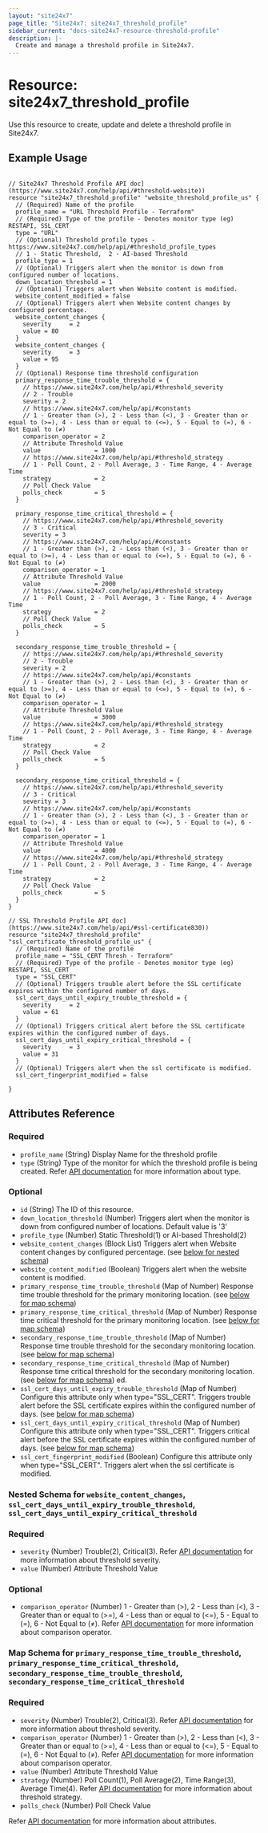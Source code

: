 ```yaml
---
layout: "site24x7"
page_title: "Site24x7: site24x7_threshold_profile"
sidebar_current: "docs-site24x7-resource-threshold-profile"
description: |-
  Create and manage a threshold profile in Site24x7.
---
```


# Resource: site24x7\_threshold\_profile

Use this resource to create, update and delete a threshold profile in Site24x7.

## Example Usage

```hcl

// Site24x7 Threshold Profile API doc](https://www.site24x7.com/help/api/#threshold-website))
resource "site24x7_threshold_profile" "website_threshold_profile_us" {
  // (Required) Name of the profile
  profile_name = "URL Threshold Profile - Terraform"
  // (Required) Type of the profile - Denotes monitor type (eg) RESTAPI, SSL_CERT
  type = "URL"
  // (Optional) Threshold profile types - https://www.site24x7.com/help/api/#threshold_profile_types
  // 1 - Static Threshold,  2 - AI-based Threshold
  profile_type = 1
  // (Optional) Triggers alert when the monitor is down from configured number of locations.
  down_location_threshold = 1
  // (Optional) Triggers alert when Website content is modified.
  website_content_modified = false
  // (Optional) Triggers alert when Website content changes by configured percentage.
  website_content_changes {
    severity     = 2
    value = 80
  }
  website_content_changes {
    severity     = 3
    value = 95
  }
  // (Optional) Response time threshold configuration
  primary_response_time_trouble_threshold = {
    // https://www.site24x7.com/help/api/#threshold_severity
    // 2 - Trouble
    severity = 2
    // https://www.site24x7.com/help/api/#constants
    // 1 - Greater than (>), 2 - Less than (<), 3 - Greater than or equal to (>=), 4 - Less than or equal to (<=), 5 - Equal to (=), 6 - Not Equal to (≠)
    comparison_operator = 2
    // Attribute Threshold Value
    value               = 1000
    // https://www.site24x7.com/help/api/#threshold_strategy
    // 1 - Poll Count, 2 - Poll Average, 3 - Time Range, 4 - Average Time
    strategy            = 2
    // Poll Check Value
    polls_check         = 5
  }

  primary_response_time_critical_threshold = {
    // https://www.site24x7.com/help/api/#threshold_severity
    // 3 - Critical
    severity = 3
    // https://www.site24x7.com/help/api/#constants
    // 1 - Greater than (>), 2 - Less than (<), 3 - Greater than or equal to (>=), 4 - Less than or equal to (<=), 5 - Equal to (=), 6 - Not Equal to (≠)
    comparison_operator = 1
    // Attribute Threshold Value
    value               = 2000
    // https://www.site24x7.com/help/api/#threshold_strategy
    // 1 - Poll Count, 2 - Poll Average, 3 - Time Range, 4 - Average Time
    strategy            = 2
    // Poll Check Value
    polls_check         = 5
  }

  secondary_response_time_trouble_threshold = {
    // https://www.site24x7.com/help/api/#threshold_severity
    // 2 - Trouble
    severity = 2
    // https://www.site24x7.com/help/api/#constants
    // 1 - Greater than (>), 2 - Less than (<), 3 - Greater than or equal to (>=), 4 - Less than or equal to (<=), 5 - Equal to (=), 6 - Not Equal to (≠)
    comparison_operator = 1
    // Attribute Threshold Value
    value               = 3000
    // https://www.site24x7.com/help/api/#threshold_strategy
    // 1 - Poll Count, 2 - Poll Average, 3 - Time Range, 4 - Average Time
    strategy            = 2
    // Poll Check Value
    polls_check         = 5
  }

  secondary_response_time_critical_threshold = {
    // https://www.site24x7.com/help/api/#threshold_severity
    // 3 - Critical
    severity = 3
    // https://www.site24x7.com/help/api/#constants
    // 1 - Greater than (>), 2 - Less than (<), 3 - Greater than or equal to (>=), 4 - Less than or equal to (<=), 5 - Equal to (=), 6 - Not Equal to (≠)
    comparison_operator = 1
    // Attribute Threshold Value
    value               = 4000
    // https://www.site24x7.com/help/api/#threshold_strategy
    // 1 - Poll Count, 2 - Poll Average, 3 - Time Range, 4 - Average Time
    strategy            = 2
    // Poll Check Value
    polls_check         = 5
  }
}

// SSL Threshold Profile API doc](https://www.site24x7.com/help/api/#ssl-certificate830))
resource "site24x7_threshold_profile" "ssl_certificate_threshold_profile_us" {
  // (Required) Name of the profile
  profile_name = "SSL_CERT Thresh - Terraform"
  // (Required) Type of the profile - Denotes monitor type (eg) RESTAPI, SSL_CERT
  type = "SSL_CERT"
  // (Optional) Triggers trouble alert before the SSL certificate expires within the configured number of days.
  ssl_cert_days_until_expiry_trouble_threshold = {
    severity     = 2
    value = 61
  }
  // (Optional) Triggers critical alert before the SSL certificate expires within the configured number of days.
  ssl_cert_days_until_expiry_critical_threshold = {
    severity     = 3
    value = 31
  }
  // (Optional) Triggers alert when the ssl certificate is modified.
  ssl_cert_fingerprint_modified = false

}

```

## Attributes Reference

### Required

* `profile_name` (String) Display Name for the threshold profile
* `type` (String) Type of the monitor for which the threshold profile is being created. Refer [API documentation](https://www.site24x7.com/help/api/#threshold-parameters) for more information about type.

### Optional

* `id` (String) The ID of this resource.
* `down_location_threshold` (Number) Triggers alert when the monitor is down from configured number of locations. Default value is '3'
* `profile_type` (Number) Static Threshold(1) or AI-based Threshold(2)
* `website_content_changes` (Block List) Triggers alert when Website content changes by configured percentage. (see [below for nested schema](#nestedblock--website_content_changes))
* `website_content_modified` (Boolean) Triggers alert when the website content is modified.
* `primary_response_time_trouble_threshold` (Map of Number) Response time trouble threshold for the primary monitoring location. (see [below for map schema](#nestedblock--response_time_threshold))
* `primary_response_time_critical_threshold` (Map of Number) Response time critical threshold for the primary monitoring location. (see [below for map schema](#nestedblock--response_time_threshold))
* `secondary_response_time_trouble_threshold` (Map of Number) Response time trouble threshold for the secondary monitoring location. (see [below for map schema](#nestedblock--response_time_threshold))
* `secondary_response_time_critical_threshold` (Map of Number) Response time critical threshold for the secondary monitoring location. (see [below for map schema](#nestedblock--response_time_threshold))
ed.
* `ssl_cert_days_until_expiry_trouble_threshold` (Map of Number) Configure this attribute only when type="SSL_CERT". Triggers trouble alert before the SSL certificate expires within the configured number of days. (see [below for map schema](#nestedblock--website_content_changes))
* `ssl_cert_days_until_expiry_critical_threshold` (Map of Number) Configure this attribute only when type="SSL_CERT". Triggers critical alert before the SSL certificate expires within the configured number of days. (see [below for map schema](#nestedblock--website_content_changes))
* `ssl_cert_fingerprint_modified` (Boolean) Configure this attribute only when type="SSL_CERT". Triggers alert when the ssl certificate is modified.

<a id="nestedblock--website_content_changes"></a>
### Nested Schema for `website_content_changes`, `ssl_cert_days_until_expiry_trouble_threshold`, `ssl_cert_days_until_expiry_critical_threshold`

### Required

* `severity` (Number) Trouble(2), Critical(3). Refer [API documentation](https://www.site24x7.com/help/api/#threshold_severity) for more information about threshold severity.
* `value` (Number) Attribute Threshold Value

### Optional

* `comparison_operator` (Number) 1 - Greater than (>), 2 - Less than (<), 3 - Greater than or equal to (>=), 4 - Less than or equal to (<=), 5 - Equal to (=), 6 - Not Equal to (≠). Refer [API documentation](https://www.site24x7.com/help/api/#constants) for more information about comparison operator.

<a id="nestedblock--response_time_threshold"></a>
### Map Schema for `primary_response_time_trouble_threshold`, `primary_response_time_critical_threshold`, `secondary_response_time_trouble_threshold`, `secondary_response_time_critical_threshold`

### Required

* `severity` (Number) Trouble(2), Critical(3). Refer [API documentation](https://www.site24x7.com/help/api/#threshold_severity) for more information about threshold severity.
* `comparison_operator` (Number) 1 - Greater than (>), 2 - Less than (<), 3 - Greater than or equal to (>=), 4 - Less than or equal to (<=), 5 - Equal to (=), 6 - Not Equal to (≠). Refer [API documentation](https://www.site24x7.com/help/api/#constants) for more information about comparison operator.
* `value` (Number) Attribute Threshold Value
* `strategy` (Number) Poll Count(1), Poll Average(2), Time Range(3), Average Time(4). Refer [API documentation](https://www.site24x7.com/help/api/#threshold_strategy) for more information about threshold strategy.
* `polls_check` (Number) Poll Check Value


Refer [API documentation](https://www.site24x7.com/help/api/#threshold-website) for more information about attributes.

